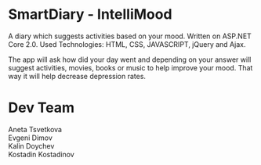 # SmartDiary - IntelliMood
A diary which suggests activities based on your mood. Written on ASP.NET Core 2.0. Used Technologies: HTML, CSS, JAVASCRIPT, jQuery and Ajax.

The app will ask how did your day went and depending on your answer will suggest activities, movies, books or music to help improve your mood. That way it will help decrease depression rates.

# Dev Team
  Aneta Tsvetkova <br />
  Evgeni Dimov <br />
  Kalin Doychev <br />
  Kostadin Kostadinov <br />
  
